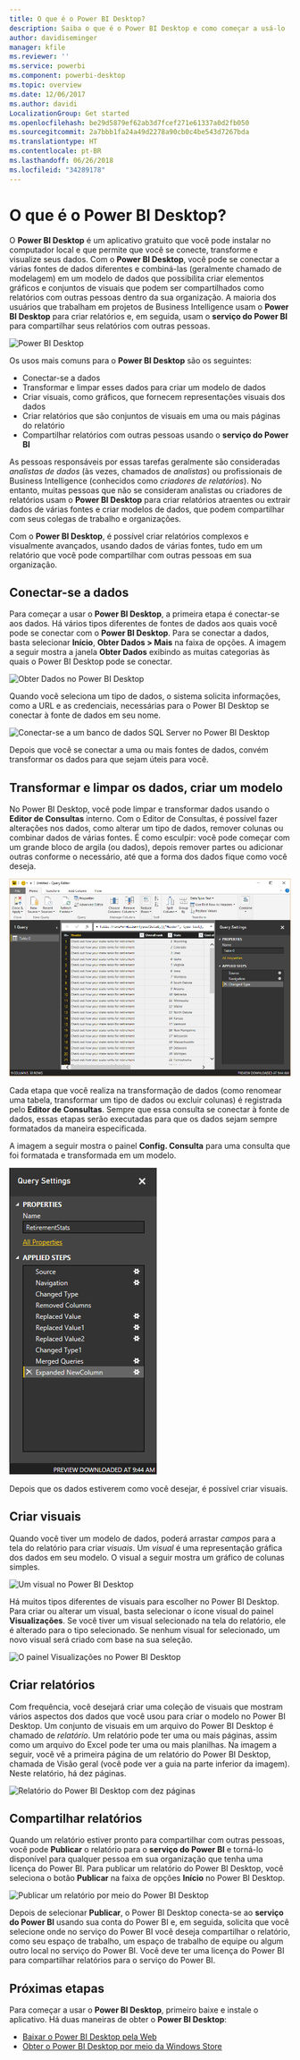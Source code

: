 ```yaml
---
title: O que é o Power BI Desktop?
description: Saiba o que é o Power BI Desktop e como começar a usá-lo
author: davidiseminger
manager: kfile
ms.reviewer: ''
ms.service: powerbi
ms.component: powerbi-desktop
ms.topic: overview
ms.date: 12/06/2017
ms.author: davidi
LocalizationGroup: Get started
ms.openlocfilehash: be29d5879ef62ab3d7fcef271e61337a0d2fb050
ms.sourcegitcommit: 2a7bbb1fa24a49d2278a90cb0c4be543d7267bda
ms.translationtype: HT
ms.contentlocale: pt-BR
ms.lasthandoff: 06/26/2018
ms.locfileid: "34289178"
---
```

# <a name="what-is-power-bi-desktop"></a>O que é o Power BI Desktop?

O **Power BI Desktop** é um aplicativo gratuito que você pode instalar no computador local e que permite que você se conecte, transforme e visualize seus dados. Com o **Power BI Desktop**, você pode se conectar a várias fontes de dados diferentes e combiná-las (geralmente chamado de modelagem) em um modelo de dados que possibilita criar elementos gráficos e conjuntos de visuais que podem ser compartilhados como relatórios com outras pessoas dentro da sua organização. A maioria dos usuários que trabalham em projetos de Business Intelligence usam o **Power BI Desktop** para criar relatórios e, em seguida, usam o **serviço do Power BI** para compartilhar seus relatórios com outras pessoas.

![Power BI Desktop](media/desktop-what-is-desktop/what-is-desktop_01.png)

Os usos mais comuns para o **Power BI Desktop** são os seguintes:

* Conectar-se a dados
* Transformar e limpar esses dados para criar um modelo de dados
* Criar visuais, como gráficos, que fornecem representações visuais dos dados
* Criar relatórios que são conjuntos de visuais em uma ou mais páginas do relatório
* Compartilhar relatórios com outras pessoas usando o **serviço do Power BI**

As pessoas responsáveis por essas tarefas geralmente são consideradas *analistas de dados* (às vezes, chamados de *analistas*) ou profissionais de Business Intelligence (conhecidos como *criadores de relatórios*). No entanto, muitas pessoas que não se consideram analistas ou criadores de relatórios usam o **Power BI Desktop** para criar relatórios atraentes ou extrair dados de várias fontes e criar modelos de dados, que podem compartilhar com seus colegas de trabalho e organizações.

Com o **Power BI Desktop**, é possível criar relatórios complexos e visualmente avançados, usando dados de várias fontes, tudo em um relatório que você pode compartilhar com outras pessoas em sua organização. 

## <a name="connect-to-data"></a>Conectar-se a dados
Para começar a usar o **Power BI Desktop**, a primeira etapa é conectar-se aos dados. Há vários tipos diferentes de fontes de dados aos quais você pode se conectar com o **Power BI Desktop**. Para se conectar a dados, basta selecionar **Início**, **Obter Dados > Mais** na faixa de opções. A imagem a seguir mostra a janela **Obter Dados** exibindo as muitas categorias às quais o Power BI Desktop pode se conectar.

![Obter Dados no Power BI Desktop](media/desktop-what-is-desktop/what-is-desktop_02.png)

Quando você seleciona um tipo de dados, o sistema solicita informações, como a URL e as credenciais, necessárias para o Power BI Desktop se conectar à fonte de dados em seu nome.

![Conectar-se a um banco de dados SQL Server no Power BI Desktop](media/desktop-what-is-desktop/what-is-desktop_03.png)

Depois que você se conectar a uma ou mais fontes de dados, convém transformar os dados para que sejam úteis para você.

## <a name="transform-and-clean-data-create-a-model"></a>Transformar e limpar os dados, criar um modelo

No Power BI Desktop, você pode limpar e transformar dados usando o **Editor de Consultas** interno. Com o Editor de Consultas, é possível fazer alterações nos dados, como alterar um tipo de dados, remover colunas ou combinar dados de várias fontes. É como esculpir: você pode começar com um grande bloco de argila (ou dados), depois remover partes ou adicionar outras conforme o necessário, até que a forma dos dados fique como você deseja. 

![Editor de Consultas no Power BI Desktop](media/desktop-getting-started/designer_gsg_editquery.png)

Cada etapa que você realiza na transformação de dados (como renomear uma tabela, transformar um tipo de dados ou excluir colunas) é registrada pelo **Editor de Consultas**. Sempre que essa consulta se conectar à fonte de dados, essas etapas serão executadas para que os dados sejam sempre formatados da maneira especificada.

A imagem a seguir mostra o painel **Config. Consulta** para uma consulta que foi formatada e transformada em um modelo.

 ![](media/desktop-getting-started/shapecombine_querysettingsfinished.png)

Depois que os dados estiverem como você desejar, é possível criar visuais. 

## <a name="create-visuals"></a>Criar visuais 

Quando você tiver um modelo de dados, poderá arrastar *campos* para a tela do relatório para criar *visuais*. Um *visual* é uma representação gráfica dos dados em seu modelo. O visual a seguir mostra um gráfico de colunas simples. 

![Um visual no Power BI Desktop](media/desktop-what-is-desktop/what-is-desktop_04.png)

Há muitos tipos diferentes de visuais para escolher no Power BI Desktop. Para criar ou alterar um visual, basta selecionar o ícone visual do painel **Visualizações**. Se você tiver um visual selecionado na tela do relatório, ele é alterado para o tipo selecionado. Se nenhum visual for selecionado, um novo visual será criado com base na sua seleção.

![O painel Visualizações no Power BI Desktop](media/desktop-what-is-desktop/what-is-desktop_05.png)

## <a name="create-reports"></a>Criar relatórios

Com frequência, você desejará criar uma coleção de visuais que mostram vários aspectos dos dados que você usou para criar o modelo no Power BI Desktop. Um conjunto de visuais em um arquivo do Power BI Desktop é chamado de *relatório*. Um relatório pode ter uma ou mais páginas, assim como um arquivo do Excel pode ter uma ou mais planilhas. Na imagem a seguir, você vê a primeira página de um relatório do Power BI Desktop, chamada de Visão geral (você pode ver a guia na parte inferior da imagem). Neste relatório, há dez páginas.

![Relatório do Power BI Desktop com dez páginas](media/desktop-what-is-desktop/what-is-desktop_01.png)

## <a name="share-reports"></a>Compartilhar relatórios

Quando um relatório estiver pronto para compartilhar com outras pessoas, você pode **Publicar** o relatório para o **serviço do Power BI** e torná-lo disponível para qualquer pessoa em sua organização que tenha uma licença do Power BI. Para publicar um relatório do Power BI Desktop, você seleciona o botão **Publicar** na faixa de opções **Início** no Power BI Desktop.

![Publicar um relatório por meio do Power BI Desktop](media/desktop-what-is-desktop/what-is-desktop_06.png)

Depois de selecionar **Publicar**, o Power BI Desktop conecta-se ao **serviço do Power BI** usando sua conta do Power BI e, em seguida, solicita que você selecione onde no serviço do Power BI você deseja compartilhar o relatório, como seu espaço de trabalho, um espaço de trabalho de equipe ou algum outro local no serviço do Power BI. Você deve ter uma licença do Power BI para compartilhar relatórios para o serviço do Power BI.


## <a name="next-steps"></a>Próximas etapas

Para começar a usar o **Power BI Desktop**, primeiro baixe e instale o aplicativo. Há duas maneiras de obter o **Power BI Desktop**:

* [Baixar o Power BI Desktop pela Web](desktop-get-the-desktop.md)
* [Obter o Power BI Desktop por meio da Windows Store](http://aka.ms/pbidesktopstore)
